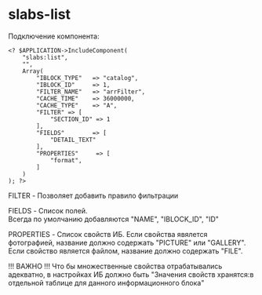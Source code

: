 # slabs-list
Подключение компонента:
```
<? $APPLICATION->IncludeComponent(
    "slabs:list",
    "",
    Array(
        "IBLOCK_TYPE"   => "catalog",
        "IBLOCK_ID"     => 1,
        "FILTER_NAME"   => "arrFilter",
        "CACHE_TIME"    => 36000000,
        "CACHE_TYPE"    => "A",
        "FILTER" => [
            "SECTION_ID" => 1
        ],
        "FIELDS"        => [
            "DETAIL_TEXT"
        ],
        "PROPERTIES"     => [
            "format",
        ]
    )
); ?>
```
FILTER - Позволяет добавить правило фильтрации

FIELDS -  Список полей.    
Всегда по умолчанию добавляются "NAME", "IBLOCK_ID", "ID"

PROPERTIES - Список свойств ИБ.
Если свойства явялется фотографией, название должно содержать "PICTURE" или "GALLERY".   
Если свойство является файлом, название должно содержать "FILE". 

!!! ВАЖНО !!!
Что бы множественные свойства отрабатывались адекватно, в настройках ИБ должно быть "Значения свойств хранятся:в отдельной таблице для данного информационного блока"